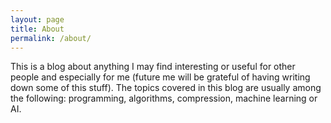 ```yaml
---
layout: page
title: About
permalink: /about/
---
```


This is a blog about anything I may find interesting or useful for other people and especially for me (future me will be grateful of having writing down some of this stuff). The topics covered in this blog are usually among the following: programming, algorithms, compression, machine learning or AI.
